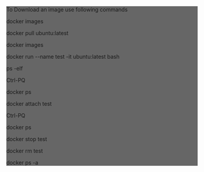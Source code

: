 <div style="background:#666">To Download an image use following commands
<p>docker images</p>
<p>docker pull ubuntu:latest</p>
<p>docker images</p>
<p>docker run --name test -it ubuntu:latest bash</p>
<p>ps -elf</p>
<p>Ctrl-PQ</p>
<p>docker ps</p>
<p>docker attach test</p>
<p>Ctrl-PQ</p>
<p>docker ps</p>
<p>docker stop test</p>
<p>docker rm test</p>
<p>docker ps -a</div>


